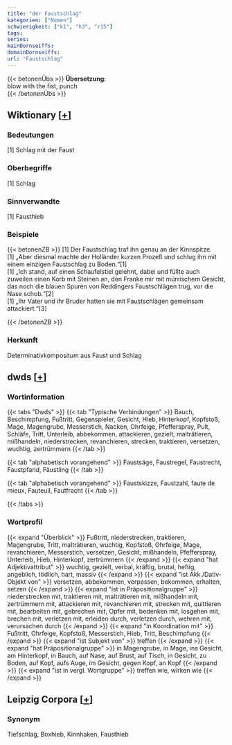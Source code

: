 ```yaml
---
title: "der Faustschlag"
kategorien: ["Nomen"]
schwierigkeit: ["k1", "h3", "r15"]
tags:
series:
mainDornseiffs:
domainDornseiffs:
url: "Faustschlag"
---
```


{{< betonenÜbs >}}
**Übersetzung:**  
blow with the fist, punch  
{{< /betonenÜbs >}}

## Wiktionary [[+](https://de.wiktionary.org/wiki/Faustschlag)]

### Bedeutungen
[1] Schlag mit der Faust  

### Oberbegriffe
[1] Schlag  

### Sinnverwandte
[1] Fausthieb  

### Beispiele
{{< betonenZB >}}
[1] Der Faustschlag traf ihn genau an der Kinnspitze.  
[1] „Aber diesmal machte der Holländer kurzen Prozeß und schlug ihn mit einem einzigen Faustschlag zu Boden.“[1]  
[1] „Ich stand, auf einen Schaufelstiel gelehnt, dabei und füllte auch zuweilen einen Korb mit Steinen an, den Franke mir mit mürrischem Gesicht, das noch die blauen Spuren von Reddingers Faustschlägen trug, vor die Nase schob.“[2]  
[1] „Ihr Vater und ihr Bruder hatten sie mit Faustschlägen gemeinsam attackiert.“[3]  

{{< /betonenZB >}}
### Herkunft
Determinativkompositum aus Faust und Schlag  



## dwds [[+](https://www.dwds.de/wb/Faustschlag)]

### Wortinformation
{{< tabs "Dwds" >}}
{{< tab "Typische Verbindungen" >}}
Bauch, Beschimpfung, Fußtritt, Gegenspieler, Gesicht, Hieb, Hinterkopf, Kopfstoß, Mage, Magengrube, Messerstich, Nacken, Ohrfeige, Pfefferspray, Pult, Schläfe, Tritt, Unterleib, abbekommen, attackieren, gezielt, malträtieren, mißhandeln, niederstrecken, revanchieren, strecken, traktieren, versetzen, wuchtig, zertrümmern
{{< /tab >}}

{{< tab "alphabetisch vorangehend" >}}
Faustsäge, Faustregel, Faustrecht, Faustpfand, Fäustling
{{< /tab >}}

{{< tab "alphabetisch vorangehend" >}}
Faustskizze, Faustzahl, faute de mieux, Fauteuil, Fautfracht
{{< /tab >}}

{{< /tabs >}}

### Wortprofil
{{< expand "Überblick" >}} Fußtritt, niederstrecken, traktieren, Magengrube, Tritt, malträtieren, wuchtig, Kopfstoß, Ohrfeige, Mage, revanchieren, Messerstich, versetzen, Gesicht, mißhandeln, Pfefferspray, Unterleib, Hieb, Hinterkopf, zertrümmern {{< /expand >}}
{{< expand "hat Adjektivattribut" >}} wuchtig, gezielt, verbal, kräftig, brutal, heftig, angeblich, tödlich, hart, massiv {{< /expand >}}
{{< expand "ist Akk./Dativ-Objekt von" >}} versetzen, abbekommen, verpassen, bekommen, erhalten, setzen {{< /expand >}}
{{< expand "ist in Präpositionalgruppe" >}} niederstrecken mit, traktieren mit, malträtieren mit, mißhandeln mit, zertrümmern mit, attackieren mit, revanchieren mit, strecken mit, quittieren mit, bearbeiten mit, gebrechen mit, Opfer mit, bedenken mit, losgehen mit, brechen mit, verletzen mit, erleiden durch, verletzen durch, wehren mit, verursachen durch {{< /expand >}}
{{< expand "in Koordination mit" >}} Fußtritt, Ohrfeige, Kopfstoß, Messerstich, Hieb, Tritt, Beschimpfung {{< /expand >}}
{{< expand "ist Subjekt von" >}} treffen {{< /expand >}}
{{< expand "hat Präpositionalgruppe" >}} in Magengrube, in Mage, ins Gesicht, am Hinterkopf, in Bauch, auf Nase, auf Brust, auf Tisch, in Gesicht, zu Boden, auf Kopf, aufs Auge, im Gesicht, gegen Kopf, an Kopf {{< /expand >}}
{{< expand "ist in vergl. Wortgruppe" >}} treffen wie, wirken wie {{< /expand >}}

## Leipzig Corpora [[+](https://corpora.uni-leipzig.de/en/res?word=Faustschlag&corpusId=deu_newscrawl-public_2018)]


### Synonym
Tiefschlag, Boxhieb, Kinnhaken, Fausthieb

